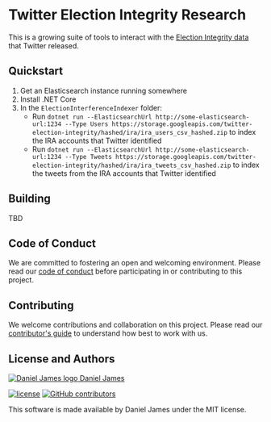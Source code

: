 # Twitter Election Integrity Research

This is a growing suite of tools to interact with the [Election Integrity data](https://about.twitter.com/en_us/values/elections-integrity.html#data) that Twitter released.

## Quickstart

1. Get an Elasticsearch instance running somewhere
2. Install .NET Core
3. In the `ElectionInterferenceIndexer` folder:
    * Run `dotnet run --ElasticsearchUrl http://some-elasticsearch-url:1234 --Type Users https://storage.googleapis.com/twitter-election-integrity/hashed/ira/ira_users_csv_hashed.zip` to index the IRA accounts that Twitter identified
    * Run `dotnet run --ElasticsearchUrl http://some-elasticsearch-url:1234 --Type Tweets https://storage.googleapis.com/twitter-election-integrity/hashed/ira/ira_tweets_csv_hashed.zip` to index the tweets from the IRA accounts that Twitter identified

## Building

TBD

## Code of Conduct

We are committed to fostering an open and welcoming environment. Please read our [code of conduct](CODE_OF_CONDUCT.md) before participating in or contributing to this project.

## Contributing

We welcome contributions and collaboration on this project. Please read our [contributor's guide](CONTRIBUTING.md) to understand how best to work with us.

## License and Authors

[![Daniel James logo](https://secure.gravatar.com/avatar/eaeac922b9f3cc9fd18cb9629b9e79f6.png?size=16) Daniel James](https://github.com/thzinc)

[![license](https://img.shields.io/github/license/thzinc/twitter-election-integrity.svg)](https://github.com/thzinc/twitter-election-integrity/blob/master/LICENSE)
[![GitHub contributors](https://img.shields.io/github/contributors/thzinc/twitter-election-integrity.svg)](https://github.com/thzinc/twitter-election-integrity/graphs/contributors)

This software is made available by Daniel James under the MIT license.
